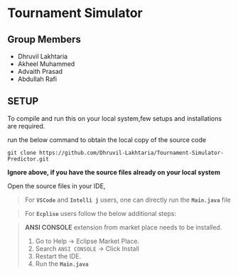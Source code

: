 # Tournament Simulator

## Group Members

 - Dhruvil Lakhtaria
 - Akheel Muhammed
 - Advaith Prasad
 - Abdullah Rafi

## SETUP 
To compile and run this on your local system,few setups and installations are required.

run the below command to obtain the local copy of the source code

    git clone https://github.com/Dhruvil-Lakhtaria/Tournament-Simulator-Predictor.git
    
**Ignore above, if you have the source files already on your local system**  
   
   Open the source files in your IDE,

   

> For **`VSCode`** and **`Intelli j`** users, one can directly run the **`Main.java`** file

> For **`Ecplise`** users follow the below additional steps:
 
>	**ANSI CONSOLE** extension from market place needs to be installed.
> 
> 
>  1. Go to Help -> Eclipse Market Place.
>  2. Search `ANSI CONSOLE` -> Click Install
>  3. Restart the IDE.
>  4. Run the **`Main.java`**
##
